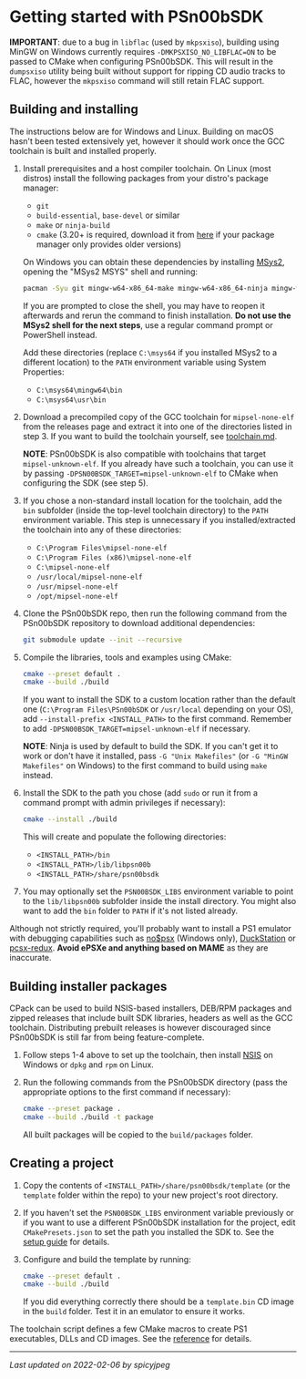 
# Getting started with PSn00bSDK

**IMPORTANT**: due to a bug in `libflac` (used by `mkpsxiso`), building using
MinGW on Windows currently requires `-DMKPSXISO_NO_LIBFLAC=ON` to be passed to
CMake when configuring PSn00bSDK. This will result in the `dumpsxiso` utility
being built without support for ripping CD audio tracks to FLAC, however the
`mkpsxiso` command will still retain FLAC support.

## Building and installing

The instructions below are for Windows and Linux. Building on macOS hasn't been
tested extensively yet, however it should work once the GCC toolchain is built
and installed properly.

1. Install prerequisites and a host compiler toolchain. On Linux (most distros)
   install the following packages from your distro's package manager:

   - `git`
   - `build-essential`, `base-devel` or similar
   - `make` or `ninja-build`
   - `cmake` (3.20+ is required, download it from
     [here](https://cmake.org/download) if your package manager only provides
     older versions)

   On Windows you can obtain these dependencies by installing
   [MSys2](https://www.msys2.org), opening the "MSys2 MSYS" shell and running:

   ```bash
   pacman -Syu git mingw-w64-x86_64-make mingw-w64-x86_64-ninja mingw-w64-x86_64-cmake mingw-w64-x86_64-gcc
   ```

   If you are prompted to close the shell, you may have to reopen it afterwards
   and rerun the command to finish installation.
   **Do not use the MSys2 shell for the next steps**, use a regular command
   prompt or PowerShell instead.

   Add these directories (replace `C:\msys64` if you installed MSys2 to a
   different location) to the `PATH` environment variable using System
   Properties:

   - `C:\msys64\mingw64\bin`
   - `C:\msys64\usr\bin`

2. Download a precompiled copy of the GCC toolchain for `mipsel-none-elf` from
   the releases page and extract it into one of the directories listed in
   step 3. If you want to build the toolchain yourself, see
   [toolchain.md](toolchain.md).

   **NOTE**: PSn00bSDK is also compatible with toolchains that target
   `mipsel-unknown-elf`. If you already have such a toolchain, you can use it
   by passing `-DPSN00BSDK_TARGET=mipsel-unknown-elf` to CMake when configuring
   the SDK (see step 5).

3. If you chose a non-standard install location for the toolchain, add the
   `bin` subfolder (inside the top-level toolchain directory) to the `PATH`
   environment variable. This step is unnecessary if you installed/extracted
   the toolchain into any of these directories:

   - `C:\Program Files\mipsel-none-elf`
   - `C:\Program Files (x86)\mipsel-none-elf`
   - `C:\mipsel-none-elf`
   - `/usr/local/mipsel-none-elf`
   - `/usr/mipsel-none-elf`
   - `/opt/mipsel-none-elf`

4. Clone the PSn00bSDK repo, then run the following command from the PSn00bSDK
   repository to download additional dependencies:

   ```bash
   git submodule update --init --recursive
   ```

5. Compile the libraries, tools and examples using CMake:

   ```bash
   cmake --preset default .
   cmake --build ./build
   ```

   If you want to install the SDK to a custom location rather than the default
   one (`C:\Program Files\PSn00bSDK` or `/usr/local` depending on your OS), add
   `--install-prefix <INSTALL_PATH>` to the first command. Remember to add
   `-DPSN00BSDK_TARGET=mipsel-unknown-elf` if necessary.

   **NOTE**: Ninja is used by default to build the SDK. If you can't get it to
   work or don't have it installed, pass `-G "Unix Makefiles"` (or
   `-G "MinGW Makefiles"` on Windows) to the first command to build using
   `make` instead.

6. Install the SDK to the path you chose (add `sudo` or run it from a command
   prompt with admin privileges if necessary):

   ```bash
   cmake --install ./build
   ```

   This will create and populate the following directories:

   - `<INSTALL_PATH>/bin`
   - `<INSTALL_PATH>/lib/libpsn00b`
   - `<INSTALL_PATH>/share/psn00bsdk`

7. You may optionally set the `PSN00BSDK_LIBS` environment variable to point to
   the `lib/libpsn00b` subfolder inside the install directory. You might also
   want to add the `bin` folder to `PATH` if it's not listed already.

Although not strictly required, you'll probably want to install a PS1 emulator
with debugging capabilities such as [no$psx](https://problemkaputt.de/psx.htm)
(Windows only), [DuckStation](https://github.com/stenzek/duckstation) or
[pcsx-redux](https://github.com/grumpycoders/pcsx-redux).
**Avoid ePSXe and anything based on MAME** as they are inaccurate.

## Building installer packages

CPack can be used to build NSIS-based installers, DEB/RPM packages and zipped
releases that include built SDK libraries, headers as well as the GCC toolchain.
Distributing prebuilt releases is however discouraged since PSn00bSDK is still
far from being feature-complete.

1. Follow steps 1-4 above to set up the toolchain, then install
   [NSIS](https://nsis.sourceforge.io/Download) on Windows or `dpkg` and `rpm`
   on Linux.

2. Run the following commands from the PSn00bSDK directory (pass the
   appropriate options to the first command if necessary):

   ```bash
   cmake --preset package .
   cmake --build ./build -t package
   ```

   All built packages will be copied to the `build/packages` folder.

## Creating a project

1. Copy the contents of `<INSTALL_PATH>/share/psn00bsdk/template` (or the
   `template` folder within the repo) to your new project's root directory.

2. If you haven't set the `PSN00BSDK_LIBS` environment variable previously or
   if you want to use a different PSn00bSDK installation for the project, edit
   `CMakePresets.json` to set the path you installed the SDK to. See the
   [setup guide](cmake_reference.md#setup) for details.

3. Configure and build the template by running:

   ```bash
   cmake --preset default .
   cmake --build ./build
   ```

   If you did everything correctly there should be a `template.bin` CD image in
   the `build` folder. Test it in an emulator to ensure it works.

The toolchain script defines a few CMake macros to create PS1 executables, DLLs
and CD images. See the [reference](cmake_reference.md) for details.

-----------------------------------------
_Last updated on 2022-02-06 by spicyjpeg_
